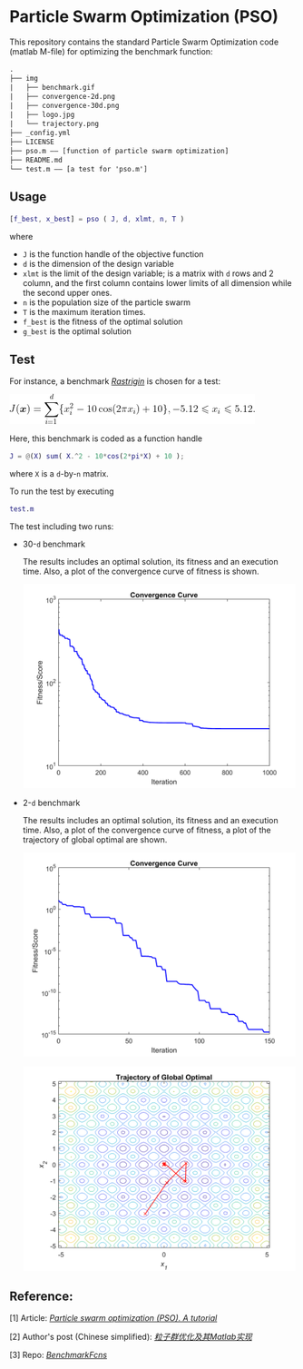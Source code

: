 # Particle Swarm Optimization (PSO)
This repository contains the standard Particle Swarm Optimization code (matlab M-file) for optimizing the benchmark function:

```
.
├── img
|   ├── benchmark.gif
|   ├── convergence-2d.png
|   ├── convergence-30d.png
|   ├── logo.jpg
|   └── trajectory.png
├── _config.yml
├── LICENSE
├── pso.m —— [function of particle swarm optimization]
├── README.md
└── test.m —— [a test for 'pso.m']
```

## Usage

```matlab
[f_best, x_best] = pso ( J, d, xlmt, n, T )
```
where
 - ```J``` is the function handle of the objective function
 - ```d``` is the dimension of the design variable
 - ```xlmt``` is the limit of the design variable; is a matrix with ```d``` rows and 2 column, and the first column contains lower limits of all dimension while the second upper ones.
 - ```n``` is the population size of the particle swarm
 - ```T``` is the maximum iteration times.
 - ```f_best``` is the fitness of the optimal solution
 - ```g_best``` is the optimal solution

## Test

For instance, a benchmark *[Rastrigin](http://benchmarkfcns.xyz/benchmarkfcns/rastriginfcn.html)* is chosen for a test: 

![benchmark](/img/benchmark.gif)

Here, this benchmark is coded as a function handle
```matlab
J = @(X) sum( X.^2 - 10*cos(2*pi*X) + 10 );
```
where ```X``` is a ```d```-by-```n``` matrix.

To run the test by executing
```matlab 
test.m
```
The test including two runs:
 - 30-```d``` benchmark
    
    The results includes an optimal solution, its fitness and an execution time. 
    Also, a plot of the convergence curve of fitness is shown. 

    ![benchmark](/img/convergence-30d.png#pic_center)

 - 2-```d``` benchmark
    
    The results includes an optimal solution, its fitness and an execution time. 
    Also, a plot of the convergence curve of fitness, a plot of the trajectory of global optimal are shown. 

    ![benchmark](/img/convergence-2d.png#pic_center)

    ![benchmark](/img/trajectory.png#pic_center)


## Reference:

[1] Article: *[Particle swarm optimization (PSO). A tutorial](https://www.sciencedirect.com/science/article/pii/S0169743915002117)*

[2] Author's post (Chinese simplified): *[粒子群优化及其Matlab实现](https://elkmany.github.io/techo/2021/04/24/standard-pso.html)*

[3] Repo: *[BenchmarkFcns](https://github.com/mazhar-ansari-ardeh/BenchmarkFcns)*